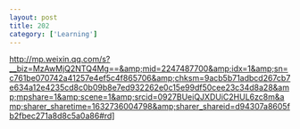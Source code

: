 ```yaml
---
layout: post
title: 202
category: ['Learning']
---
```


http://mp.weixin.qq.com/s?__biz=MzAwMjQ2NTQ4Mg==&amp;mid=2247487700&amp;idx=1&amp;sn=c761be070742a41257e4ef5c4f865706&amp;chksm=9acb5b71adbcd267cb7e634a12e4235cd8c0b09b8e7ed932262e0c15e99df50cee23c34d8a28&amp;mpshare=1&amp;scene=1&amp;srcid=0927BUeiQJXDUiC2HUL6zc8m&amp;sharer_sharetime=1632736004798&amp;sharer_shareid=d94307a8605fb2fbec271a8d8c5a0a86#rd]


